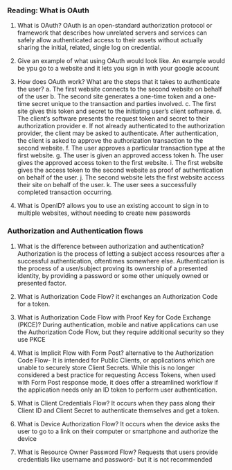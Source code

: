 ### Reading: What is OAuth

1. What is OAuth?
OAuth is an open-standard authorization protocol or framework that describes how unrelated servers and services can safely allow authenticated access to their assets without actually sharing the initial, related, single log on credential.

2. Give an example of what using OAuth would look like.
An example would be ypu go to a website and it lets you sign in with your google account

3. How does OAuth work? What are the steps that it takes to authenticate the user?
a. The first website connects to the second website on behalf of the user
b. The second site generates a one-time token and a one-time secret unique to the transaction and parties involved.
c. The first site gives this token and secret to the initiating user’s client software.
d. The client’s software presents the request token and secret to their authorization provider
e. If not already authenticated to the authorization provider, the client may be asked to authenticate. After authentication, the client is asked to approve the authorization transaction to the second website.
f. The user approves a particular transaction type at the first website.
g. The user is given an approved access token 
h. The user gives the approved access token to the first website.
i. The first website gives the access token to the second website as proof of authentication on behalf of the user.
j. The second website lets the first website access their site on behalf of the user.
k. The user sees a successfully completed transaction occurring.

4. What is OpenID?
allows you to use an existing account to sign in to multiple websites, without needing to create new passwords 

### Authorization and Authentication flows

1. What is the difference between authorization and authentication?
Authorization is the process of letting a subject access resources after a successful authentication, oftentimes somewhere else. 
Authentication is the process of a user/subject proving its ownership of a presented identity, by providing a password or some other uniquely owned or presented factor. 

2. What is Authorization Code Flow?
it exchanges an Authorization Code for a token. 

3. What is Authorization Code Flow with Proof Key for Code Exchange (PKCE)?
During authentication, mobile and native applications can use the Authorization Code Flow, but they require additional security so they use PKCE

4. What is Implicit Flow with Form Post?
alternative to the Authorization Code Flow- 
It is intended for Public Clients, or applications which are unable to securely store Client Secrets. While this is no longer considered a best practice for requesting Access Tokens, when used with Form Post response mode, it does offer a streamlined workflow if the application needs only an ID token to perform user authentication.

5. What is Client Credentials Flow?
It occurs when they pass along their Client ID and Client Secret to authenticate themselves and get a token.

6. What is Device Authorization Flow?
It occurs when the device asks the user to go to a link on their computer or smartphone and authorize the device

7. What is Resource Owner Password Flow?
Requests that users provide credentials like username and password- but it is not recommended 
